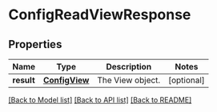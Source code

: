 # ConfigReadViewResponse

## Properties
Name | Type | Description | Notes
------------ | ------------- | ------------- | -------------
**result** | [**ConfigView**](ConfigView.md) | The View object. | [optional] 

[[Back to Model list]](../README.md#documentation-for-models) [[Back to API list]](../README.md#documentation-for-api-endpoints) [[Back to README]](../README.md)


